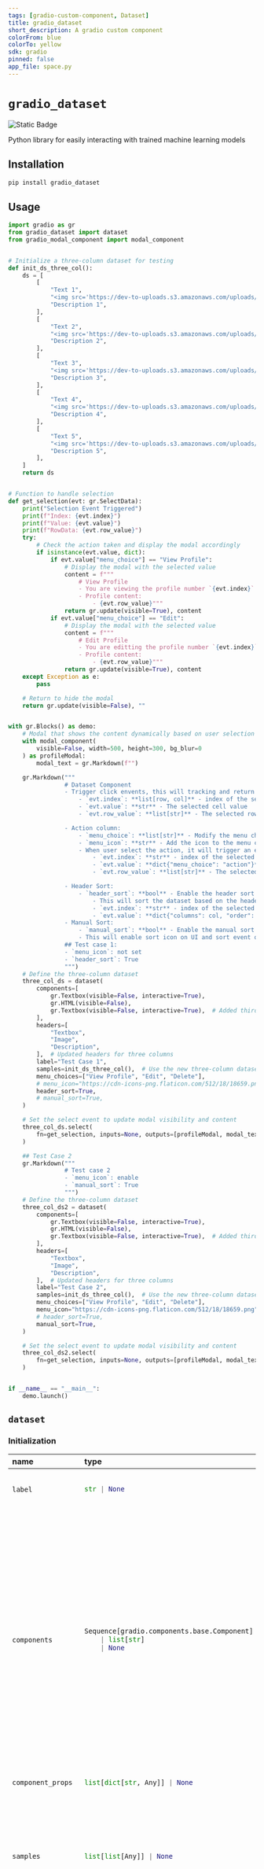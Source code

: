 ```yaml
---
tags: [gradio-custom-component, Dataset]
title: gradio_dataset
short_description: A gradio custom component
colorFrom: blue
colorTo: yellow
sdk: gradio
pinned: false
app_file: space.py
---
```


# `gradio_dataset`
<img alt="Static Badge" src="https://img.shields.io/badge/version%20-%200.0.1%20-%20orange">  

Python library for easily interacting with trained machine learning models

## Installation

```bash
pip install gradio_dataset
```

## Usage

```python
import gradio as gr
from gradio_dataset import dataset
from gradio_modal_component import modal_component


# Initialize a three-column dataset for testing
def init_ds_three_col():
    ds = [
        [
            "Text 1",
            "<img src='https://dev-to-uploads.s3.amazonaws.com/uploads/articles/1u64v34tov7a3tdqitrz.png' width='100px' height='100px'>",
            "Description 1",
        ],
        [
            "Text 2",
            "<img src='https://dev-to-uploads.s3.amazonaws.com/uploads/articles/1u64v34tov7a3tdqitrz.png' width='100px' height='100px'>",
            "Description 2",
        ],
        [
            "Text 3",
            "<img src='https://dev-to-uploads.s3.amazonaws.com/uploads/articles/1u64v34tov7a3tdqitrz.png' width='100px' height='100px'>",
            "Description 3",
        ],
        [
            "Text 4",
            "<img src='https://dev-to-uploads.s3.amazonaws.com/uploads/articles/1u64v34tov7a3tdqitrz.png' width='100px' height='100px'>",
            "Description 4",
        ],
        [
            "Text 5",
            "<img src='https://dev-to-uploads.s3.amazonaws.com/uploads/articles/1u64v34tov7a3tdqitrz.png' width='100px' height='100px'>",
            "Description 5",
        ],
    ]
    return ds


# Function to handle selection
def get_selection(evt: gr.SelectData):
    print("Selection Event Triggered")
    print(f"Index: {evt.index}")
    print(f"Value: {evt.value}")
    print(f"RowData: {evt.row_value}")
    try:
        # Check the action taken and display the modal accordingly
        if isinstance(evt.value, dict):
            if evt.value["menu_choice"] == "View Profile":
                # Display the modal with the selected value
                content = f"""
                    # View Profile
                    - You are viewing the profile number `{evt.index}`
                    - Profile content:
                        - {evt.row_value}"""
                return gr.update(visible=True), content
            if evt.value["menu_choice"] == "Edit":
                # Display the modal with the selected value
                content = f"""
                    # Edit Profile
                    - You are editting the profile number `{evt.index}`
                    - Profile content:
                        - {evt.row_value}"""
                return gr.update(visible=True), content
    except Exception as e:
        pass

    # Return to hide the modal
    return gr.update(visible=False), ""


with gr.Blocks() as demo:
    # Modal that shows the content dynamically based on user selection
    with modal_component(
        visible=False, width=500, height=300, bg_blur=0
    ) as profileModal:
        modal_text = gr.Markdown(f"")

    gr.Markdown("""
                # Dataset Component
                - Trigger click envents, this will tracking and return (check log in terminal):
                    - `evt.index`: **list[row, col]** - index of the selected cell
                    - `evt.value`: **str** - The selected cell value
                    - `evt.row_value`: **list[str]** - The selected row value by this you can get the value of a specific column by `evt.row_value[col]`

                - Action column:
                    - `menu_choice`: **list[str]** - Modify the menu choices to add the action column
                    - `menu_icon`: **str** - Add the icon to the menu choices, if not there will be a default icon
                    - When user select the action, it will trigger an event:
                        - `evt.index`: **str** - index of the selected row
                        - `evt.value`: **dict{"menu_choice": "action"}** - The selected action value
                        - `evt.row_value`: **list[str]** - The selected row value

                - Header Sort:
                    - `header_sort`: **bool** - Enable the header sort
                        - This will sort the dataset based on the header column at UI level, however this event will be trigger
                        - `evt.index`: **str** - index of the selected Col
                        - `evt.value`: **dict{"columns": col, "order": "descending" | "ascending"}** - Column and order of the sort
                - Manual Sort:
                    - `manual_sort`: **bool** - Enable the manual sort
                    - This will enable sort icon on UI and sort event only (for trigger purpose), User will have to tracking the event and sort the dataset manually
                ## Test case 1:
                - `menu_icon`: not set
                - `header_sort`: True
                """)
    # Define the three-column dataset
    three_col_ds = dataset(
        components=[
            gr.Textbox(visible=False, interactive=True),
            gr.HTML(visible=False),
            gr.Textbox(visible=False, interactive=True),  # Added third column
        ],
        headers=[
            "Textbox",
            "Image",
            "Description",
        ],  # Updated headers for three columns
        label="Test Case 1",
        samples=init_ds_three_col(),  # Use the new three-column dataset
        menu_choices=["View Profile", "Edit", "Delete"],
        # menu_icon="https://cdn-icons-png.flaticon.com/512/18/18659.png",
        header_sort=True,
        # manual_sort=True,
    )

    # Set the select event to update modal visibility and content
    three_col_ds.select(
        fn=get_selection, inputs=None, outputs=[profileModal, modal_text]
    )

    ## Test Case 2
    gr.Markdown("""
                # Test case 2
                - `menu_icon`: enable
                - `manual_sort`: True
                """)
    # Define the three-column dataset
    three_col_ds2 = dataset(
        components=[
            gr.Textbox(visible=False, interactive=True),
            gr.HTML(visible=False),
            gr.Textbox(visible=False, interactive=True),  # Added third column
        ],
        headers=[
            "Textbox",
            "Image",
            "Description",
        ],  # Updated headers for three columns
        label="Test Case 2",
        samples=init_ds_three_col(),  # Use the new three-column dataset
        menu_choices=["View Profile", "Edit", "Delete"],
        menu_icon="https://cdn-icons-png.flaticon.com/512/18/18659.png",
        # header_sort=True,
        manual_sort=True,
    )

    # Set the select event to update modal visibility and content
    three_col_ds2.select(
        fn=get_selection, inputs=None, outputs=[profileModal, modal_text]
    )


if __name__ == "__main__":
    demo.launch()

```

## `dataset`

### Initialization

<table>
<thead>
<tr>
<th align="left">name</th>
<th align="left" style="width: 25%;">type</th>
<th align="left">default</th>
<th align="left">description</th>
</tr>
</thead>
<tbody>
<tr>
<td align="left"><code>label</code></td>
<td align="left" style="width: 25%;">

```python
str | None
```

</td>
<td align="left"><code>None</code></td>
<td align="left">The label for this component, appears above the component.</td>
</tr>

<tr>
<td align="left"><code>components</code></td>
<td align="left" style="width: 25%;">

```python
Sequence[gradio.components.base.Component]
    | list[str]
    | None
```

</td>
<td align="left"><code>None</code></td>
<td align="left">Which component types to show in this dataset widget, can be passed in as a list of string names or Components instances. The following components are supported in a dataset: Audio, Checkbox, CheckboxGroup, ColorPicker, Dataframe, Dropdown, File, HTML, Image, Markdown, Model3D, Number, Radio, Slider, Textbox, TimeSeries, Video</td>
</tr>

<tr>
<td align="left"><code>component_props</code></td>
<td align="left" style="width: 25%;">

```python
list[dict[str, Any]] | None
```

</td>
<td align="left"><code>None</code></td>
<td align="left">None</td>
</tr>

<tr>
<td align="left"><code>samples</code></td>
<td align="left" style="width: 25%;">

```python
list[list[Any]] | None
```

</td>
<td align="left"><code>None</code></td>
<td align="left">a nested list of samples. Each sublist within the outer list represents a data sample, and each element within the sublist represents an value for each component</td>
</tr>

<tr>
<td align="left"><code>headers</code></td>
<td align="left" style="width: 25%;">

```python
list[str] | None
```

</td>
<td align="left"><code>None</code></td>
<td align="left">Column headers in the dataset widget, should be the same len as components. If not provided, inferred from component labels</td>
</tr>

<tr>
<td align="left"><code>type</code></td>
<td align="left" style="width: 25%;">

```python
"values" | "index" | "tuple"
```

</td>
<td align="left"><code>"values"</code></td>
<td align="left">"values" if clicking on a sample should pass the value of the sample, "index" if it should pass the index of the sample, or "tuple" if it should pass both the index and the value of the sample.</td>
</tr>

<tr>
<td align="left"><code>samples_per_page</code></td>
<td align="left" style="width: 25%;">

```python
int
```

</td>
<td align="left"><code>10</code></td>
<td align="left">how many examples to show per page.</td>
</tr>

<tr>
<td align="left"><code>visible</code></td>
<td align="left" style="width: 25%;">

```python
bool
```

</td>
<td align="left"><code>True</code></td>
<td align="left">If False, component will be hidden.</td>
</tr>

<tr>
<td align="left"><code>elem_id</code></td>
<td align="left" style="width: 25%;">

```python
str | None
```

</td>
<td align="left"><code>None</code></td>
<td align="left">An optional string that is assigned as the id of this component in the HTML DOM. Can be used for targeting CSS styles.</td>
</tr>

<tr>
<td align="left"><code>elem_classes</code></td>
<td align="left" style="width: 25%;">

```python
list[str] | str | None
```

</td>
<td align="left"><code>None</code></td>
<td align="left">An optional list of strings that are assigned as the classes of this component in the HTML DOM. Can be used for targeting CSS styles.</td>
</tr>

<tr>
<td align="left"><code>render</code></td>
<td align="left" style="width: 25%;">

```python
bool
```

</td>
<td align="left"><code>True</code></td>
<td align="left">If False, component will not render be rendered in the Blocks context. Should be used if the intention is to assign event listeners now but render the component later.</td>
</tr>

<tr>
<td align="left"><code>key</code></td>
<td align="left" style="width: 25%;">

```python
int | str | None
```

</td>
<td align="left"><code>None</code></td>
<td align="left">if assigned, will be used to assume identity across a re-render. Components that have the same key across a re-render will have their value preserved.</td>
</tr>

<tr>
<td align="left"><code>container</code></td>
<td align="left" style="width: 25%;">

```python
bool
```

</td>
<td align="left"><code>True</code></td>
<td align="left">If True, will place the component in a container - providing some extra padding around the border.</td>
</tr>

<tr>
<td align="left"><code>scale</code></td>
<td align="left" style="width: 25%;">

```python
int | None
```

</td>
<td align="left"><code>None</code></td>
<td align="left">relative size compared to adjacent Components. For example if Components A and B are in a Row, and A has scale=2, and B has scale=1, A will be twice as wide as B. Should be an integer. scale applies in Rows, and to top-level Components in Blocks where fill_height=True.</td>
</tr>

<tr>
<td align="left"><code>min_width</code></td>
<td align="left" style="width: 25%;">

```python
int
```

</td>
<td align="left"><code>160</code></td>
<td align="left">minimum pixel width, will wrap if not sufficient screen space to satisfy this value. If a certain scale value results in this Component being narrower than min_width, the min_width parameter will be respected first.</td>
</tr>

<tr>
<td align="left"><code>proxy_url</code></td>
<td align="left" style="width: 25%;">

```python
str | None
```

</td>
<td align="left"><code>None</code></td>
<td align="left">The URL of the external Space used to load this component. Set automatically when using `gr.load()`. This should not be set manually.</td>
</tr>

<tr>
<td align="left"><code>sample_labels</code></td>
<td align="left" style="width: 25%;">

```python
list[str] | None
```

</td>
<td align="left"><code>None</code></td>
<td align="left">A list of labels for each sample. If provided, the length of this list should be the same as the number of samples, and these labels will be used in the UI instead of rendering the sample values.</td>
</tr>

<tr>
<td align="left"><code>menu_icon</code></td>
<td align="left" style="width: 25%;">

```python
str | None
```

</td>
<td align="left"><code>None</code></td>
<td align="left">None</td>
</tr>

<tr>
<td align="left"><code>menu_choices</code></td>
<td align="left" style="width: 25%;">

```python
list[str] | None
```

</td>
<td align="left"><code>None</code></td>
<td align="left">None</td>
</tr>

<tr>
<td align="left"><code>header_sort</code></td>
<td align="left" style="width: 25%;">

```python
bool
```

</td>
<td align="left"><code>False</code></td>
<td align="left">None</td>
</tr>

<tr>
<td align="left"><code>manual_sort</code></td>
<td align="left" style="width: 25%;">

```python
bool
```

</td>
<td align="left"><code>False</code></td>
<td align="left">None</td>
</tr>
</tbody></table>


### Events

| name | description |
|:-----|:------------|
| `click` | Triggered when the dataset is clicked. |
| `select` | Event listener for when the user selects or deselects the dataset. Uses event data gradio.SelectData to carry `value` referring to the label of the dataset, and `selected` to refer to state of the dataset. See EventData documentation on how to use this event data |



### User function

The impact on the users predict function varies depending on whether the component is used as an input or output for an event (or both).

- When used as an Input, the component only impacts the input signature of the user function.
- When used as an output, the component only impacts the return signature of the user function.

The code snippet below is accurate in cases where the component is used as both an input and an output.

- **As output:** Is passed, passes the selected sample either as a `list` of data corresponding to each input component (if `type` is "value") or as an `int` index (if `type` is "index"), or as a `tuple` of the index and the data (if `type` is "tuple").
- **As input:** Should return, expects an `int` index or `list` of sample data. Returns the index of the sample in the dataset or `None` if the sample is not found.

 ```python
 def predict(
     value: int | list | tuple[int, list] | None
 ) -> int | list | None:
     return value
 ```
 
